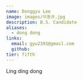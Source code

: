 ```yaml
---
name: Donggyu Lee
image: images/이동규.jpg
description: B.S. Candidate
aliases:
  - dong dong
links:
  email: gyu2391@gmail.com
  github: 
tier: fifth
---
```


Ling ding dong

